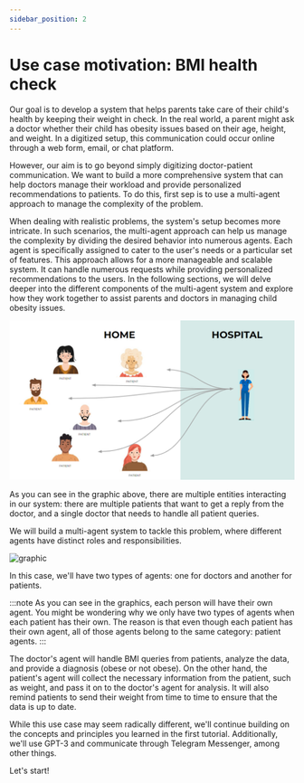 ```yaml
---
sidebar_position: 2
---
```


# Use case motivation: BMI health check

Our goal is to develop a system that helps parents take care of their child's health by keeping their weight in check. 
In the real world, a parent might ask a doctor whether their child has obesity issues based on their age, height, and weight. 
In a digitized setup, this communication could occur online through a web form, email, or chat platform.

However, our aim is to go beyond simply digitizing doctor-patient communication. We want to build a more comprehensive system 
that can help doctors manage their workload and provide personalized recommendations to patients. 
To do this, first sep is to use a multi-agent approach to manage the complexity of the problem.

When dealing with realistic problems, the system's setup becomes more intricate. In such scenarios, 
the multi-agent approach can help us manage the complexity by dividing the desired behavior into numerous agents. 
Each agent is specifically assigned to cater to the user's needs or a particular set of features.
This approach allows for a more manageable and scalable system. It can handle numerous requests while providing personalized recommendations to the users.
In the following sections, we will delve deeper into the different components of the multi-agent system and explore how they work together to assist parents 
and doctors in managing child obesity issues.

![graphic](multiagents.png#center)

As you can see in the graphic above, there are multiple entities interacting in our system: there are multiple patients that want to get a reply from the doctor, 
and a single doctor that needs to handle all patient queries.

We will build a multi-agent system to tackle this problem, where different agents have distinct roles and responsibilities. 

![graphic](multiagentsystems.png#center)

In this case, we'll have two types of agents: one for doctors and another for patients.

:::note
As you can see in the graphics, each person will have their own agent. You might be wondering why we only have two types of agents when each patient has their own. 
The reason is that even though each patient has their own agent, all of those agents belong to the same category: patient agents.
:::

The doctor's agent will handle BMI queries from patients, analyze the data, and provide a diagnosis (obese or not obese). 
On the other hand, the patient's agent will collect the necessary information from the patient, such as weight, and pass it on to the doctor's agent for analysis.
It will also remind patients to send their weight from time to time to ensure that the data is up to date.

While this use case may seem radically different, we'll continue building on the concepts and principles you learned in the first tutorial. 
Additionally, we'll use GPT-3 and communicate through Telegram Messenger, among other things.

Let's start!